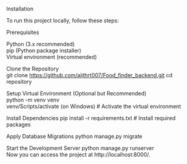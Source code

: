 Installation

To run this project locally, follow these steps:

Prerequisites

Python (3.x recommended)  
pip (Python package installer)  
Virtual environment (recommended)  

Clone the Repository  
git clone https://github.com/ajithrt007/Food_finder_backend.git
cd repository

Setup Virtual Environment (Optional but Recommended)  
python -m venv venv  
venv/Scripts/activate (on Windows) # Activate the virtual environment  

Install Dependencies
pip install -r requirements.txt # Install required packages

Apply Database Migrations
python manage.py migrate

Start the Development Server
python manage.py runserver  
Now you can access the project at http://localhost:8000/.
